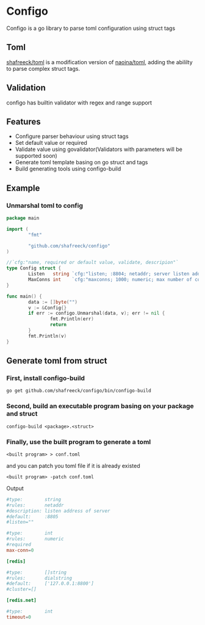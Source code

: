# Configo
Configo is a go library to parse toml configuration using struct tags

## Toml
[shafreeck/toml](https://github.com/shafreeck/toml) is a modification version of [naoina/toml](https://github.com/naoina/toml),
adding the abililty to parse complex struct tags.

## Validation
configo has builtin validator with regex and range support

## Features
* Configure parser behaviour using struct tags
* Set default value or required
* Validate value using govalidator(Validators with parameters will be supported soon)
* Generate toml template basing on go struct and tags
* Build generating tools using configo-build

## Example

### Unmarshal toml to config
```go
package main

import (
        "fmt"

        "github.com/shafreeck/configo"
)

//`cfg:"name, required or default value, validate, descripion"`
type Config struct {
        Listen   string `cfg:"listen; :8804; netaddr; server listen address"`
        MaxConns int    `cfg:"maxconns; 1000; numeric; max number of connections"`
}

func main() {
        data := []byte("")
        v := &Config{}
        if err := configo.Unmarshal(data, v); err != nil {
                fmt.Println(err)
                return
        }
        fmt.Println(v)
}
```

## Generate toml from struct

### First, install configo-build
```
go get github.com/shafreeck/configo/bin/configo-build
```

### Second, build an executable program basing on your package and struct
```
configo-build <package>.<struct>
```
### Finally, use the built program to generate a toml
```
<built program> > conf.toml
```
and you can patch you toml file if it is already existed
```
<built program> -patch conf.toml
```

Output

```toml
#type:        string
#rules:       netaddr
#description: listen address of server
#default:     :8805
#listen=""

#type:        int
#rules:       numeric
#required
max-conn=0

[redis]

#type:        []string
#rules:       dialstring
#default:     ['127.0.0.1:8800']
#cluster=[]

[redis.net]

#type:        int
timeout=0
```
